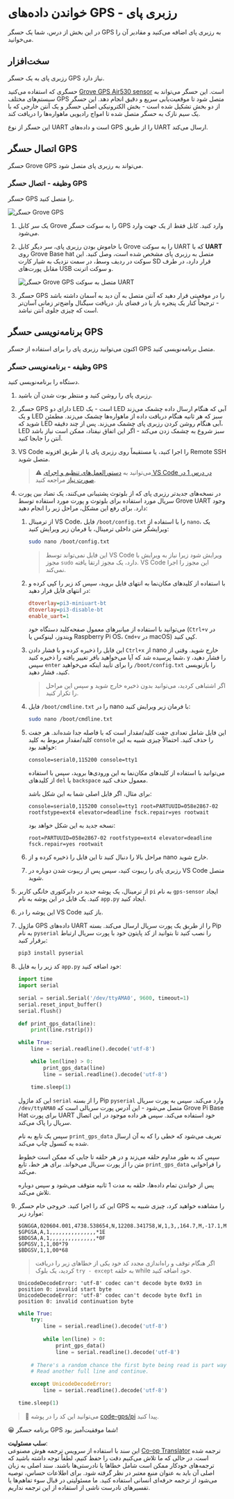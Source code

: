 <!--
CO_OP_TRANSLATOR_METADATA:
{
  "original_hash": "3b2448c7ab4e9673e77e35a50c5e350d",
  "translation_date": "2025-08-25T23:02:36+00:00",
  "source_file": "3-transport/lessons/1-location-tracking/pi-gps-sensor.md",
  "language_code": "fa"
}
-->
# خواندن داده‌های GPS - رزبری پای

در این بخش از درس، شما یک حسگر GPS به رزبری پای اضافه می‌کنید و مقادیر آن را می‌خوانید.

## سخت‌افزار

رزبری پای به یک حسگر GPS نیاز دارد.

حسگری که استفاده می‌کنید [Grove GPS Air530 sensor](https://www.seeedstudio.com/Grove-GPS-Air530-p-4584.html) است. این حسگر می‌تواند به سیستم‌های مختلف GPS متصل شود تا موقعیت‌یابی سریع و دقیق انجام دهد. این حسگر از دو بخش تشکیل شده است - بخش الکترونیکی اصلی حسگر و یک آنتن خارجی که با یک سیم نازک به حسگر متصل شده تا امواج رادیویی ماهواره‌ها را دریافت کند.

این حسگر از نوع UART است و داده‌های GPS را از طریق UART ارسال می‌کند.

## اتصال حسگر GPS

حسگر Grove GPS می‌تواند به رزبری پای متصل شود.

### وظیفه - اتصال حسگر GPS

حسگر GPS را متصل کنید.

![حسگر Grove GPS](../../../../../translated_images/grove-gps-sensor.247943bf69b03f0d1820ef6ed10c587f9b650e8db55b936851c92412180bd3e2.fa.png)

1. یک سر کابل Grove را به سوکت حسگر GPS وارد کنید. کابل فقط از یک جهت وارد می‌شود.

1. با خاموش بودن رزبری پای، سر دیگر کابل Grove را به سوکت UART که با **UART** روی Grove Base hat متصل به رزبری پای مشخص شده است، وصل کنید. این سوکت در ردیف وسط، در سمت نزدیک به شیار کارت SD قرار دارد، در طرف مقابل پورت‌های USB و سوکت اترنت.

    ![حسگر Grove GPS متصل به سوکت UART](../../../../../translated_images/pi-gps-sensor.1f99ee2b2f6528915047ec78967bd362e0e4ee0ed594368a3837b9cf9cdaca64.fa.png)

1. حسگر GPS را در موقعیتی قرار دهید که آنتن متصل به آن دید به آسمان داشته باشد - ترجیحاً کنار یک پنجره باز یا در فضای باز. دریافت سیگنال واضح‌تر زمانی آسان‌تر است که چیزی جلوی آنتن نباشد.

## برنامه‌نویسی حسگر GPS

اکنون می‌توانید رزبری پای را برای استفاده از حسگر GPS متصل برنامه‌نویسی کنید.

### وظیفه - برنامه‌نویسی حسگر GPS

دستگاه را برنامه‌نویسی کنید.

1. رزبری پای را روشن کنید و منتظر بوت شدن آن باشید.

1. حسگر GPS دارای دو LED است - یک LED آبی که هنگام ارسال داده چشمک می‌زند و یک LED سبز که هر ثانیه هنگام دریافت داده از ماهواره‌ها چشمک می‌زند. مطمئن شوید که LED آبی هنگام روشن کردن رزبری پای چشمک می‌زند. پس از چند دقیقه، LED سبز شروع به چشمک زدن می‌کند - اگر این اتفاق نیفتاد، ممکن است نیاز باشد آنتن را جابجا کنید.

1. VS Code را اجرا کنید، یا مستقیماً روی رزبری پای یا از طریق افزونه Remote SSH متصل شوید.

    > ⚠️ می‌توانید به [دستورالعمل‌های تنظیم و اجرای VS Code در درس 1 در صورت نیاز](../../../1-getting-started/lessons/1-introduction-to-iot/pi.md) مراجعه کنید.

1. در نسخه‌های جدیدتر رزبری پای که از بلوتوث پشتیبانی می‌کنند، یک تضاد بین پورت سریال مورد استفاده برای بلوتوث و پورت مورد استفاده توسط Grove UART وجود دارد. برای رفع این مشکل، مراحل زیر را انجام دهید:

    1. از ترمینال VS Code، فایل `/boot/config.txt` را با استفاده از `nano`، یک ویرایشگر متن داخلی ترمینال، با فرمان زیر ویرایش کنید:

        ```sh
        sudo nano /boot/config.txt
        ```

        > این فایل نمی‌تواند توسط VS Code ویرایش شود زیرا نیاز به ویرایش با مجوز `sudo` دارد، یک مجوز ارتقا یافته. VS Code این مجوز را اجرا نمی‌کند.

    1. با استفاده از کلیدهای مکان‌نما به انتهای فایل بروید، سپس کد زیر را کپی کرده و در انتهای فایل قرار دهید:

        ```ini
        dtoverlay=pi3-miniuart-bt
        dtoverlay=pi3-disable-bt
        enable_uart=1
        ```

        می‌توانید با استفاده از میانبرهای معمول صفحه‌کلید دستگاه خود (`Ctrl+v` در ویندوز، لینوکس یا Raspberry Pi OS، `Cmd+v` در macOS) کپی کنید.

    1. این فایل را ذخیره کرده و با فشار دادن `Ctrl+x` از nano خارج شوید. وقتی از شما پرسیده شد که آیا می‌خواهید بافر تغییر یافته را ذخیره کنید، `y` را فشار دهید، سپس `enter` را برای تأیید اینکه می‌خواهید `/boot/config.txt` را بازنویسی کنید، فشار دهید.

        > اگر اشتباهی کردید، می‌توانید بدون ذخیره خارج شوید و سپس این مراحل را تکرار کنید.

    1. فایل `/boot/cmdline.txt` را در nano با فرمان زیر ویرایش کنید:

        ```sh
        sudo nano /boot/cmdline.txt
        ```

    1. این فایل شامل تعدادی جفت کلید/مقدار است که با فاصله جدا شده‌اند. هر جفت کلید/مقدار مربوط به کلید `console` را حذف کنید. احتمالاً چیزی شبیه به این خواهند بود:

        ```output
        console=serial0,115200 console=tty1 
        ```

        می‌توانید با استفاده از کلیدهای مکان‌نما به این ورودی‌ها بروید، سپس با استفاده از کلیدهای `del` یا `backspace` معمول حذف کنید.

        برای مثال، اگر فایل اصلی شما به این شکل باشد:

        ```output
        console=serial0,115200 console=tty1 root=PARTUUID=058e2867-02 rootfstype=ext4 elevator=deadline fsck.repair=yes rootwait
        ```

        نسخه جدید به این شکل خواهد بود:

        ```output
        root=PARTUUID=058e2867-02 rootfstype=ext4 elevator=deadline fsck.repair=yes rootwait
        ```

    1. مراحل بالا را دنبال کنید تا این فایل را ذخیره کرده و از nano خارج شوید.

    1. رزبری پای را ریبوت کنید، سپس پس از ریبوت شدن دوباره در VS Code متصل شوید.

1. از ترمینال، یک پوشه جدید در دایرکتوری خانگی کاربر `pi` به نام `gps-sensor` ایجاد کنید. یک فایل در این پوشه به نام `app.py` ایجاد کنید.

1. این پوشه را در VS Code باز کنید.

1. ماژول GPS داده‌های UART را از طریق یک پورت سریال ارسال می‌کند. بسته Pip به نام `pyserial` را نصب کنید تا بتوانید از کد پایتون خود با پورت سریال ارتباط برقرار کنید:

    ```sh
    pip3 install pyserial
    ```

1. کد زیر را به فایل `app.py` خود اضافه کنید:

    ```python
    import time
    import serial
    
    serial = serial.Serial('/dev/ttyAMA0', 9600, timeout=1)
    serial.reset_input_buffer()
    serial.flush()
    
    def print_gps_data(line):
        print(line.rstrip())
    
    while True:
        line = serial.readline().decode('utf-8')
    
        while len(line) > 0:
            print_gps_data(line)
            line = serial.readline().decode('utf-8')
    
        time.sleep(1)
    ```

    این کد ماژول `serial` را از بسته Pip `pyserial` وارد می‌کند. سپس به پورت سریال `/dev/ttyAMA0` متصل می‌شود - این آدرس پورت سریالی است که Grove Pi Base Hat برای پورت UART خود استفاده می‌کند. سپس هر داده موجود در این اتصال سریال را پاک می‌کند.

    سپس یک تابع به نام `print_gps_data` تعریف می‌شود که خطی را که به آن ارسال شده به کنسول چاپ می‌کند.

    سپس کد به طور مداوم حلقه می‌زند و در هر حلقه تا جایی که ممکن است خطوط متن را از پورت سریال می‌خواند. برای هر خط، تابع `print_gps_data` را فراخوانی می‌کند.

    پس از خواندن تمام داده‌ها، حلقه به مدت 1 ثانیه متوقف می‌شود و سپس دوباره تلاش می‌کند.

1. این کد را اجرا کنید. خروجی خام حسگر GPS را مشاهده خواهید کرد، چیزی شبیه به موارد زیر:

    ```output
    $GNGGA,020604.001,4738.538654,N,12208.341758,W,1,3,,164.7,M,-17.1,M,,*67
    $GPGSA,A,1,,,,,,,,,,,,,,,*1E
    $BDGSA,A,1,,,,,,,,,,,,,,,*0F
    $GPGSV,1,1,00*79
    $BDGSV,1,1,00*68
    ```

    > اگر هنگام توقف و راه‌اندازی مجدد کد خود یکی از خطاهای زیر را دریافت کردید، یک بلوک `try - except` به حلقه while خود اضافه کنید.

      ```output
      UnicodeDecodeError: 'utf-8' codec can't decode byte 0x93 in position 0: invalid start byte
      UnicodeDecodeError: 'utf-8' codec can't decode byte 0xf1 in position 0: invalid continuation byte
      ```

    ```python
    while True:
        try:
            line = serial.readline().decode('utf-8')
              
            while len(line) > 0:
                print_gps_data()
                line = serial.readline().decode('utf-8')
      
        # There's a random chance the first byte being read is part way through a character.
        # Read another full line and continue.

        except UnicodeDecodeError:
            line = serial.readline().decode('utf-8')

    time.sleep(1)
    ```

> 💁 می‌توانید این کد را در پوشه [code-gps/pi](../../../../../3-transport/lessons/1-location-tracking/code-gps/pi) پیدا کنید.

😀 برنامه حسگر GPS شما موفقیت‌آمیز بود!

**سلب مسئولیت**:  
این سند با استفاده از سرویس ترجمه هوش مصنوعی [Co-op Translator](https://github.com/Azure/co-op-translator) ترجمه شده است. در حالی که ما تلاش می‌کنیم دقت را حفظ کنیم، لطفاً توجه داشته باشید که ترجمه‌های خودکار ممکن است شامل خطاها یا نادرستی‌ها باشند. سند اصلی به زبان اصلی آن باید به عنوان منبع معتبر در نظر گرفته شود. برای اطلاعات حساس، توصیه می‌شود از ترجمه حرفه‌ای انسانی استفاده کنید. ما مسئولیتی در قبال سوء تفاهم‌ها یا تفسیرهای نادرست ناشی از استفاده از این ترجمه نداریم.